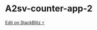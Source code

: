 # A2sv-counter-app-2

[Edit on StackBlitz ⚡️](https://stackblitz.com/edit/stackblitz-starters-qv7dzr)